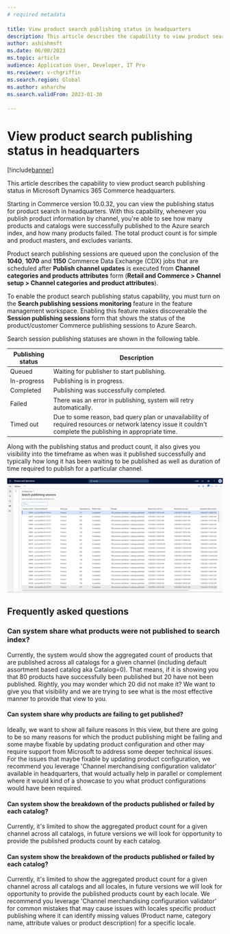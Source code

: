 ```yaml
---
# required metadata

title: View product search publishing status in headquarters
description: This article describes the capability to view product search publishing status in Microsoft Dynamics 365 Commerce headquarters.
author: ashishmsft
ms.date: 06/08/2023
ms.topic: article
audience: Application User, Developer, IT Pro
ms.reviewer: v-chgriffin
ms.search.region: Global
ms.author: asharchw
ms.search.validFrom: 2023-01-30

---
```


# View product search publishing status in headquarters

[!include[banner](../includes/banner.md)]

This article describes the capability to view product search publishing status in Microsoft Dynamics 365 Commerce headquarters.

Starting in Commerce version 10.0.32, you can view the publishing status for product search in headquarters. With this capability, whenever you publish product information by channel, you're able to see how many products and catalogs were successfully published to the Azure search index, and how many products failed. The total product count is for simple and product masters, and excludes variants.

Product search publishing sessions are queued upon the conclusion of the **1040**, **1070** and **1150** Commerce Data Exchange (CDX) jobs that are scheduled after **Publish channel updates** is executed from **Channel categories and products attributes** form (**Retail and Commerce \> Channel setup \> Channel categories and product attributes**). 

To enable the product search publishing status capability, you must turn on the **Search publishing sessions monitoring** feature in the feature management workspace. Enabling this feature makes discoverable the **Session publishing sessions** form that shows the status of the product/customer Commerce publishing sessions to Azure Search.

Search session publishing statuses are shown in the following table. 

|Publishing status |Description |
--- | --- |
|Queued|Waiting for publisher to start publishing.|
|In-progress|Publishing is in progress.|
|Completed|Publishing was successfully completed.|
|Failed|There was an error in publishing, system will retry automatically.|
|Timed out|Due to some reason, bad query plan or unavailability of required resources or network latency issue it couldn't complete the publishing in appropriate time.|

Along with the publishing status and product count, it also gives you visibility into the timeframe as when was it published successfully and typically how long it has been waiting to be published as well as duration of time required to publish for a particular channel. 

![Search publishing status in headquarters](./media/Search_Publishing_Status_HQ.png)

## Frequently asked questions

### Can system share what products were not published to search index? 

Currently, the system would show the aggregated count of products that are published across all catalogs for a given channel (including default assortment based catalog aka Catalog=0). That means, if it is showing you that 80 products have successfully been published but 20 have not been published. Rightly, you may wonder which 20 did not make it? We want to give you that visibility and we are trying to see what is the most effective manner to provide that view to you. 

#### Can system share why products are failing to get published?

Ideally, we want to show all failure reasons in this view, but there are going to be so many reasons for which the product publishing might be failing and some maybe fixable by updating product configuration and other may require support from Microsoft to address some deeper technical issues. For the issues that maybe fixable by updating product configuration, we recommend you leverage 'Channel merchandising configuration validator' available in headquarters, that would actually help in parallel or complement where it would kind of a showcase to you what product configurations would have been required.

#### Can system show the breakdown of the products published or failed by each catalog? 

Currently, it's limited to show the aggregated product count for a given channel across all catalogs, in future versions we will look for opportunity to provide the published products count by each catalog. 

#### Can system show the breakdown of the products published or failed by each catalog? 

Currently, it's limited to show the aggregated product count for a given channel across all catalogs and all locales, in future versions we will look for opportunity to provide the published products count by each locale. We recommend you leverage 'Channel merchandising configuration validator' for common mistakes that may cause issues with locales specific product publishing where it can identify missing values (Product name, category name, attribute values or product description) for a specific locale. 


